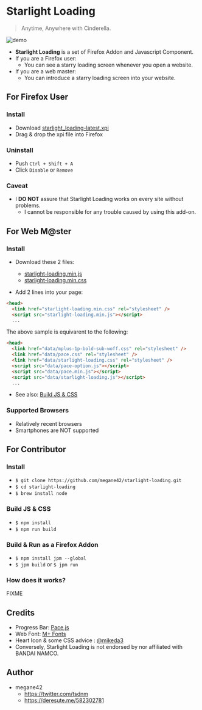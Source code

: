 # Starlight Loading

> Anytime, Anywhere with Cinderella.

![demo](doc/demo.gif)

* **Starlight Loading** is a set of Firefox Addon and Javascript Component.
* If you are a Firefox user:
    * You can see a starry loading screen whenever you open a website.
* If you are a web master:
    * You can introduce a starry loading screen into your website.

## For Firefox User

### Install

* Download [starlight_loading-latest.xpi](starlight_loading-latest.xpi)
* Drag & drop the xpi file into Firefox

### Uninstall

* Push `Ctrl + Shift + A`
* Click `Disable` or `Remove`

### Caveat

* I **DO NOT** assure that Starlight Loading works on every site without problems.
    * I cannot be responsible for any trouble caused by using this add-on.

## For Web M@ster

### Install

* Download these 2 files:
    * [starlight-loading.min.js](starlight-loading.min.js)
    * [starlight-loading.min.css](starlight-loading.min.css)

* Add 2 lines into your page:

```html
<head>
  <link href="starlight-loading.min.css" rel="stylesheet" />
  <script src="starlight-loading.min.js"></script>
  ...
```

The above sample is equivarent to the following:

```html
<head>
  <link href="data/mplus-1p-bold-sub-woff.css" rel="stylesheet" />
  <link href="data/pace.css" rel="stylesheet" />
  <link href="data/starlight-loading.css" rel="stylesheet" />
  <script src="data/pace-option.js"></script>
  <script src="data/pace.min.js"></script>
  <script src="data/starlight-loading.js"></script>
  ...
```

* See also: [Build JS & CSS](#build-js--css)

### Supported Browsers

* Relatively recent browsers
* Smartphones are NOT supported

## For Contributor

### Install

* `$ git clone https://github.com/megane42/starlight-loading.git`
* `$ cd starlight-loading`
* `$ brew install node`

### Build JS & CSS

* `$ npm install`
* `$ npm run build`

### Build & Run as a Firefox Addon

* `$ npm install jpm --global`
* `$ jpm build` or `$ jpm run`

### How does it works?

FIXME

## Credits

* Progress Bar: [Pace.js](http://github.hubspot.com/pace/docs/welcome/)
* Web Font: [M+ Fonts](https://mplus-fonts.osdn.jp/)
* Heart Icon & some CSS advice : [@mikeda3](https://github.com/mikeda3)
* Conversely, Starlight Loading is not endorsed by nor affiliated with BANDAI NAMCO.

## Author

* megane42
    * https://twitter.com/tsdnm
    * https://deresute.me/582302781
